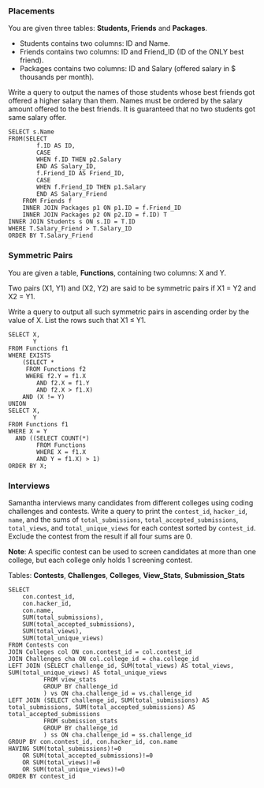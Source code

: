 ### Placements

You are given three tables: **Students, Friends** and **Packages**. 
- Students contains two columns: ID and Name. 
- Friends contains two columns: ID and Friend_ID (ID of the ONLY best friend). 
- Packages contains two columns: ID and Salary (offered salary in $ thousands per month).

Write a query to output the names of those students whose best friends got offered a higher salary than them. Names must be ordered by the salary amount offered
to the best friends. It is guaranteed that no two students got same salary offer.
<br>

    SELECT s.Name
    FROM(SELECT
            f.ID AS ID,
            CASE
            WHEN f.ID THEN p2.Salary
            END AS Salary_ID,
            f.Friend_ID AS Friend_ID,
            CASE
            WHEN f.Friend_ID THEN p1.Salary
            END AS Salary_Friend
        FROM Friends f
        INNER JOIN Packages p1 ON p1.ID = f.Friend_ID
        INNER JOIN Packages p2 ON p2.ID = f.ID) T
    INNER JOIN Students s ON s.ID = T.ID
    WHERE T.Salary_Friend > T.Salary_ID
    ORDER BY T.Salary_Friend

### Symmetric Pairs

You are given a table, **Functions**, containing two columns: X and Y.

Two pairs (X1, Y1) and (X2, Y2) are said to be symmetric pairs if X1 = Y2 and X2 = Y1.

Write a query to output all such symmetric pairs in ascending order by the value of X. List the rows such that X1 ≤ Y1.
<br>

    SELECT X,
           Y
    FROM Functions f1
    WHERE EXISTS
        (SELECT *
         FROM Functions f2
         WHERE f2.Y = f1.X
            AND f2.X = f1.Y
            AND f2.X > f1.X)
        AND (X != Y)
    UNION
    SELECT X,
           Y
    FROM Functions f1
    WHERE X = Y
      AND ((SELECT COUNT(*)
            FROM Functions
            WHERE X = f1.X
            AND Y = f1.X) > 1)
    ORDER BY X;

### Interviews

Samantha interviews many candidates from different colleges using coding challenges and contests. Write a query to print the `contest_id`, `hacker_id`, `name`, and 
the sums of `total_submissions`, `total_accepted_submissions`, `total_views`, and `total_unique_views` for each contest sorted by `contest_id`. Exclude the contest
from the result if all four sums are 0.

**Note**: A specific contest can be used to screen candidates at more than one college, but each college only holds 1 screening contest.

Tables: **Contests**, **Challenges**, **Colleges**, **View_Stats**, **Submission_Stats**
<br>

    SELECT
        con.contest_id,
        con.hacker_id, 
        con.name, 
        SUM(total_submissions), 
        SUM(total_accepted_submissions), 
        SUM(total_views), 
        SUM(total_unique_views)
    FROM Contests con 
    JOIN Colleges col ON con.contest_id = col.contest_id 
    JOIN Challenges cha ON col.college_id = cha.college_id 
    LEFT JOIN (SELECT challenge_id, SUM(total_views) AS total_views, SUM(total_unique_views) AS total_unique_views 
              FROM view_stats 
              GROUP BY challenge_id
              ) vs ON cha.challenge_id = vs.challenge_id 
    LEFT JOIN (SELECT challenge_id, SUM(total_submissions) AS total_submissions, SUM(total_accepted_submissions) AS total_accepted_submissions 
              FROM submission_stats 
              GROUP BY challenge_id
              ) ss ON cha.challenge_id = ss.challenge_id
    GROUP BY con.contest_id, con.hacker_id, con.name
    HAVING SUM(total_submissions)!=0 
        OR SUM(total_accepted_submissions)!=0
        OR SUM(total_views)!=0 
        OR SUM(total_unique_views)!=0
    ORDER BY contest_id








